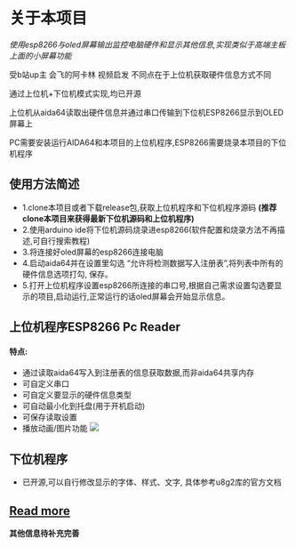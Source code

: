 # 关于本项目
*使用esp8266与oled屏幕输出监控电脑硬件和显示其他信息,实现类似于高端主板上面的小屏幕功能*

受b站up主 会飞的阿卡林 视频启发
不同点在于上位机获取硬件信息方式不同

通过上位机+下位机模式实现,均已开源

上位机从aida64读取出硬件信息并通过串口传输到下位机ESP8266显示到OLED屏幕上

PC需要安装运行AIDA64和本项目的上位机程序,ESP8266需要烧录本项目的下位机程序

## 使用方法简述
- 1.clone本项目或者下载release包,获取上位机程序和下位机程序源码
	**(推荐clone本项目来获得最新下位机源码和上位机程序)**
- 2.使用arduino ide将下位机源码烧录进esp8266(软件配置和烧录方法不再描述,可自行搜索教程)
- 3.将连接好oled屏幕的esp8266连接电脑
- 4.启动aida64并在设置里勾选 “允许将检测数据写入注册表”,将列表中所有的硬件信息选项打勾, 保存。
- 5.打开上位机程序设置esp8266所连接的串口号,根据自己需求设置勾选要显示的项目,启动运行,正常运行的话oled屏幕会开始显示信息。

## 上位机程序ESP8266 Pc Reader
#### 特点:
- 通过读取aida64写入到注册表的信息获取数据,而非aida64共享内存
- 可自定义串口
- 可自定义要显示的硬件信息类型
- 可自动最小化到托盘(用于开机启动)
- 可保存读取设置
- 播放动画/图片功能
![](https://cdn.jsdelivr.net/gh/HK560/MyPicHub@master/res/pic/20210922171958.png)

## 下位机程序
- 已开源,可以自行修改显示的字体、样式、文字, 具体参考u8g2库的官方文档

[Read more](https://blog.hk560.top/Aida64ForEsp8266/ "Read more")
------------

**其他信息待补充完善**

